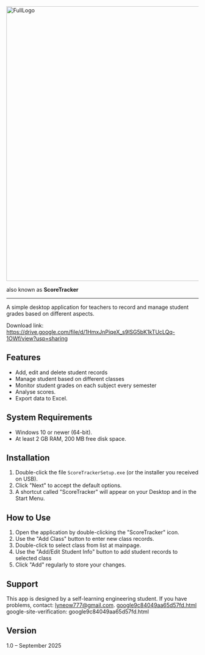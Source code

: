 <meta name="google-site-verification" content="RDXC3PbLb3PPvahjDHDo68mNuNPXEDlyNgrlei2ei3s" />
<img width="900" height="720" alt="FullLogo" src="https://github.com/user-attachments/assets/48638fed-7482-48b8-acb8-e13a072a6f2e" />


also known as **ScoreTracker**

--------

A simple desktop application for teachers to record and manage student grades based on different aspects.

Download link: https://drive.google.com/file/d/1HmxJnPiqeX_s9lSG5bK1kTUcLQq-1OWf/view?usp=sharing

Features
--------
- Add, edit and delete student records 
- Manage student based on different classes
- Monitor student grades on each subject every semester
- Analyse scores.
- Export data to Excel.

System Requirements
-------------------
- Windows 10 or newer (64-bit).
- At least 2 GB RAM, 200 MB free disk space.

Installation
------------
1. Double-click the file `ScoreTrackerSetup.exe` (or the installer you received on USB).
2. Click "Next" to accept the default options.
3. A shortcut called "ScoreTracker" will appear on your Desktop and in the Start Menu.

How to Use
----------
1. Open the application by double-clicking the "ScoreTracker" icon.
2. Use the "Add Class" button to enter new class records.
3. Double-click to select class from list at mainpage.
4. Use the "Add/Edit Student Info" button to add student records to selected class
4. Click "Add" regularly to store your changes.

Support
-------
This app is designed by a self-learning engineering student. If you have problems, contact: lyneow777@gmail.com.
[google9c84049aa65d57fd.html](https://github.com/user-attachments/files/22376201/google9c84049aa65d57fd.html)
google-site-verification: google9c84049aa65d57fd.html

Version
-------
1.0 – September 2025
